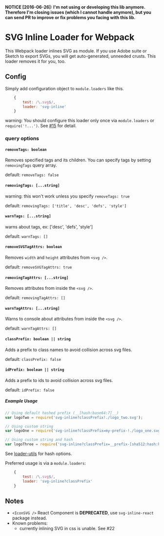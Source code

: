 **NOTICE [2016-06-26]: I'm not using or developing this lib anymore. Therefore I'm closing issues (which I cannot handle anymore), but you can send PR to improve or fix problems you facing with this lib.**

# SVG Inline Loader for Webpack

This Webpack loader inlines SVG as module. If you use Adobe suite or Sketch to export SVGs, you will get auto-generated, unneeded crusts. This loader removes it for you, too.

## Config

Simply add configuration object to `module.loaders` like this.

```javascript
    {
        test: /\.svg$/,
        loader: 'svg-inline'
    }
```

warning: You should configure this loader only once via `module.loaders` or `require('!...')`. See [#15](https://github.com/sairion/svg-inline-loader/issues/15) for detail.

### query options

#### `removeTags: boolean`

Removes specified tags and its children. You can specify tags by setting `removingTags` query array.

default: `removeTags: false`

#### `removingTags: [...string]`

warning: this won't work unless you specify `removeTags: true`

default: `removingTags: ['title', 'desc', 'defs', 'style']`

#### `warnTags: [...string]`

warns about tags, ex: ['desc', 'defs', 'style']

default: `warnTags: []`

#### `removeSVGTagAttrs: boolean`

Removes `width` and `height` attributes from `<svg />`.

default: `removeSVGTagAttrs: true`

#### `removingTagAttrs: [...string]`

Removes attributes from inside the `<svg />`.

default: `removingTagAttrs: []`

#### `warnTagAttrs: [...string]`

Warns to console about attributes from inside the `<svg />`.

default: `warnTagAttrs: []`
#### `classPrefix: boolean || string`

Adds a prefix to class names to avoid collision across svg files.

default: `classPrefix: false`

#### `idPrefix: boolean || string`

Adds a prefix to ids to avoid collision across svg files.

default: `idPrefix: false`


##### Example Usage
```js
// Using default hashed prefix (__[hash:base64:7]__)
var logoTwo = require('svg-inline?classPrefix!./logo_two.svg');

// Using custom string
var logoOne = require('svg-inline?classPrefix=my-prefix-!./logo_one.svg');

// Using custom string and hash
var logoThree = require('svg-inline?classPrefix=__prefix-[sha512:hash:hex:5]__!./logo_three.svg');
```
See [loader-utils](https://github.com/webpack/loader-utils#interpolatename) for hash options.

Preferred usage is via a `module.loaders`:
```js
    {
        test: /\.svg$/,
        loader: 'svg-inline?classPrefix'
    }
```

## Notes

- `<IconSVG />` React Component is **DEPRECATED**, use `svg-inline-react` package instead.
- Known problems:
  - currently inlining SVG in css is unable. See #22
